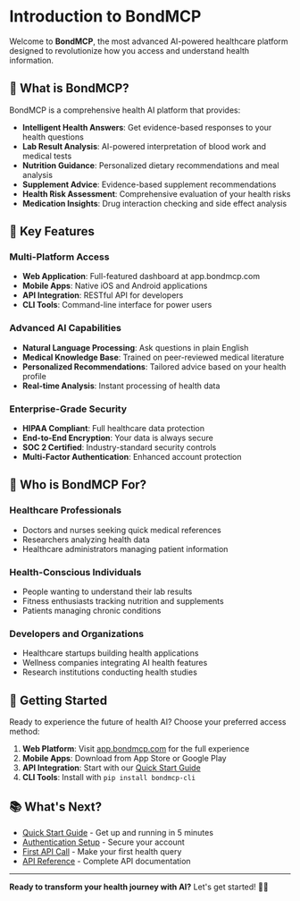 # Introduction to BondMCP

Welcome to **BondMCP**, the most advanced AI-powered healthcare platform designed to revolutionize how you access and understand health information.

## 🚀 What is BondMCP?

BondMCP is a comprehensive health AI platform that provides:

- **Intelligent Health Answers**: Get evidence-based responses to your health questions
- **Lab Result Analysis**: AI-powered interpretation of blood work and medical tests
- **Nutrition Guidance**: Personalized dietary recommendations and meal analysis
- **Supplement Advice**: Evidence-based supplement recommendations
- **Health Risk Assessment**: Comprehensive evaluation of your health risks
- **Medication Insights**: Drug interaction checking and side effect analysis

## 🌟 Key Features

### Multi-Platform Access

- **Web Application**: Full-featured dashboard at app.bondmcp.com
- **Mobile Apps**: Native iOS and Android applications
- **API Integration**: RESTful API for developers
- **CLI Tools**: Command-line interface for power users

### Advanced AI Capabilities

- **Natural Language Processing**: Ask questions in plain English
- **Medical Knowledge Base**: Trained on peer-reviewed medical literature
- **Personalized Recommendations**: Tailored advice based on your health profile
- **Real-time Analysis**: Instant processing of health data

### Enterprise-Grade Security

- **HIPAA Compliant**: Full healthcare data protection
- **End-to-End Encryption**: Your data is always secure
- **SOC 2 Certified**: Industry-standard security controls
- **Multi-Factor Authentication**: Enhanced account protection

## 🎯 Who is BondMCP For?

### Healthcare Professionals

- Doctors and nurses seeking quick medical references
- Researchers analyzing health data
- Healthcare administrators managing patient information

### Health-Conscious Individuals

- People wanting to understand their lab results
- Fitness enthusiasts tracking nutrition and supplements
- Patients managing chronic conditions

### Developers and Organizations

- Healthcare startups building health applications
- Wellness companies integrating AI health features
- Research institutions conducting health studies

## 🚀 Getting Started

Ready to experience the future of health AI? Choose your preferred access method:

1. **Web Platform**: Visit [app.bondmcp.com](https://app.bondmcp.com) for the full experience
2. **Mobile Apps**: Download from App Store or Google Play
3. **API Integration**: Start with our [Quick Start Guide](quick-start.md)
4. **CLI Tools**: Install with `pip install bondmcp-cli`

## 📚 What's Next?

- [Quick Start Guide](quick-start.md) - Get up and running in 5 minutes
- [Authentication Setup](authentication-setup.md) - Secure your account
- [First API Call](first-api-call.md) - Make your first health query
- [API Reference](../api-reference/api-overview.md) - Complete API documentation

---

**Ready to transform your health journey with AI?** Let's get started! 🏥✨

